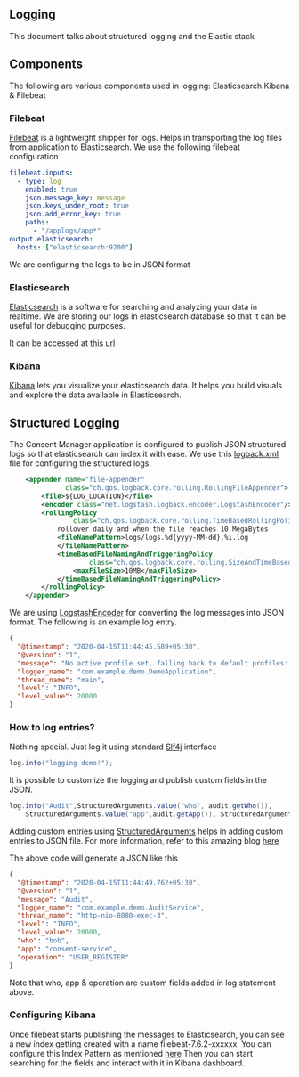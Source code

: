 ## Logging
This document talks about structured logging and the Elastic stack

## Components
The following are various components used in logging: Elasticsearch Kibana & Filebeat

### Filebeat
[Filebeat](https://www.elastic.co/beats/filebeat) is a lightweight shipper for logs.  Helps in transporting the log files from application to Elasticsearch.  We use the following filebeat configuration

```yaml
filebeat.inputs:
  - type: log
    enabled: true
    json.message_key: message
    json.keys_under_root: true
    json.add_error_key: true
    paths:
      - "/applogs/app*"
output.elasticsearch:
  hosts: ["elasticsearch:9200"]
``` 

We are configuring the logs to be in JSON format

### Elasticsearch
[Elasticsearch](https://www.elastic.co/) is a software for searching and analyzing your data in realtime.  We are storing our logs in elasticsearch database so that it can be useful for debugging purposes.

It can be accessed at [this url](http://localhost:9200/) 

### Kibana
[Kibana](https://www.elastic.co/kibana) lets you visualize your elasticsearch data.  It helps you build visuals and explore the data available in Elasticsearch.

## Structured Logging
The Consent Manager application is configured to publish JSON structured logs so that elasticsearch can index it with ease.  We use this [logback.xml](src/main/resources/logback.xml) file for configuring the structured logs.

```xml
    <appender name="file-appender"
              class="ch.qos.logback.core.rolling.RollingFileAppender">
        <file>${LOG_LOCATION}</file>
        <encoder class="net.logstash.logback.encoder.LogstashEncoder"/>
        <rollingPolicy
                class="ch.qos.logback.core.rolling.TimeBasedRollingPolicy">
            rollover daily and when the file reaches 10 MegaBytes
            <fileNamePattern>logs/logs.%d{yyyy-MM-dd}.%i.log
            </fileNamePattern>
            <timeBasedFileNamingAndTriggeringPolicy
                    class="ch.qos.logback.core.rolling.SizeAndTimeBasedFNATP">
                <maxFileSize>10MB</maxFileSize>
            </timeBasedFileNamingAndTriggeringPolicy>
        </rollingPolicy>
    </appender>

``` 

We are using [LogstashEncoder](https://github.com/logstash/logstash-logback-encoder) for converting the log messages into JSON format.  The following is an example log entry.

```json
{
  "@timestamp": "2020-04-15T11:44:45.589+05:30",
  "@version": "1",
  "message": "No active profile set, falling back to default profiles: default",
  "logger_name": "com.example.demo.DemoApplication",
  "thread_name": "main",
  "level": "INFO",
  "level_value": 20000
}
```

### How to log entries?
Nothing special.  Just log it using standard [Slf4j](http://www.slf4j.org/) interface
```java
log.info("logging demo!");
```

It is possible to customize the logging and publish custom fields in the JSON.
```java
log.info("Audit",StructuredArguments.value("who", audit.getWho()), 
    StructuredArguments.value("app",audit.getApp()), StructuredArguments.v("operation", audit.getOperation()));
```
Adding custom entries using [StructuredArguments](https://github.com/logstash/logstash-logback-encoder/blob/master/src/main/java/net/logstash/logback/argument/StructuredArguments.java)  helps in adding custom entries to JSON file.  For more information, refer to this amazing blog [here](https://www.innoq.com/en/blog/structured-logging/)

The above code will generate a JSON like this
```json
{
  "@timestamp": "2020-04-15T11:44:49.762+05:30",
  "@version": "1",
  "message": "Audit",
  "logger_name": "com.example.demo.AuditService",
  "thread_name": "http-nio-8080-exec-3",
  "level": "INFO",
  "level_value": 20000,
  "who": "bob",
  "app": "consent-service",
  "operation": "USER_REGISTER"
}
```
Note that who, app & operation are custom fields added in log statement above.

### Configuring Kibana
Once filebeat starts publishing the messages to Elasticsearch, you can see a new index getting created with a name filebeat-7.6.2-xxxxxx.  You can configure this Index Pattern as mentioned [here](https://www.elastic.co/guide/en/kibana/current/tutorial-define-index.html)
Then you can start searching for the fields and interact with it in Kibana dashboard.